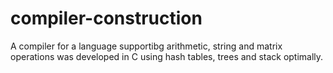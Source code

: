 # compiler-construction
A compiler for a language supportibg arithmetic, string and matrix operations was developed in C using hash tables, trees and stack optimally.
